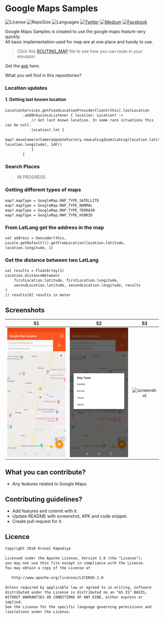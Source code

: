 # Google Maps Samples 
![License](https://img.shields.io/github/license/krunal3kapadiya/Google-Maps-Samples.svg)
![RepoSize](https://img.shields.io/github/repo-size/krunal3kapadiya/Google-Maps-Samples)
![Languages](https://img.shields.io/github/languages/count/krunal3kapadiya/Google-Maps-Samples)
[![Twitter](https://img.shields.io/badge/Twitter-%40krunal3kapadiya-blue.svg)](https://twitter.com/krunal3kapadiya)
[![Medium](https://img.shields.io/badge/Medium-%40krunal3kapadiya-blue.svg)](https://medium.com/@krunal3kapadiya)
[![Facebook](https://img.shields.io/badge/Facebook-Krunal3kapadiya-blue.svg)](https://www.facebook.com/krunal3kapadiya)


Google Maps Samples is created to use the google maps feature very quickly.  
All basic implementation used for map are at one place and handy to use.

> Click this [ROUTING_MAP](ROUTING_MAP.md) file to see how you can route in your emulator.

Get the [apk](misc/google_map_sample.apk) here.

What you will find in this repositories?

### Location updates
#### 1. Getting last known location
```
LocationServices.getFusedLocationProviderClient(this).lastLocation
        .addOnSuccessListener { location: Location? ->
            // Got last known location. In some rare situations this can be null.
            location?.let {
                map?.moveCamera(CameraUpdateFactory.newLatLngZoom(LatLng(location.latitude, location.longitude), 14F))
            }
        }
```
### Search Places

> IN PROGRESS

### Getting different types of maps
```
map?.mapType = GoogleMap.MAP_TYPE_SATELLITE
map?.mapType = GoogleMap.MAP_TYPE_NORMAL
map?.mapType = GoogleMap.MAP_TYPE_TERRAIN
map?.mapType = GoogleMap.MAP_TYPE_HYBRID
```
### From LatLang get the address in the map
```
val address = Geocoder(this, Locale.getDefault()).getFromLocation(location.latitude, location.longitude, 1)
```

### Get the distance between two LatLang

```
val results = FloatArray(1)
Location.distanceBetween(
    firstLocation.latitude, firstLocation.longitude,
    secondLocation.latitude, secondLocation.longitude, results
)
// results[0] results in meter
```

## Screenshots
|S1|S2|S3|
|:---:|:---:|:---:|
|![screenshot](screenshots/screenshot_1.png)|![screenshot](screenshots/screenshot_2.png)|![screenshot](screenshots/screenshot_3.png)|


## What you can contribute?
- Any features related to Google Maps.

## Contributing guidelines?
- Add features and commit with it.
- Update README with screenshot, APK and code snippet.
- Create pull request for it.

## Licence
    Copyright 2018 Krunal Kapadiya

    Licensed under the Apache License, Version 2.0 (the "License");
    you may not use this file except in compliance with the License.
    You may obtain a copy of the License at

       http://www.apache.org/licenses/LICENSE-2.0

    Unless required by applicable law or agreed to in writing, software
    distributed under the License is distributed on an "AS IS" BASIS,
    WITHOUT WARRANTIES OR CONDITIONS OF ANY KIND, either express or implied.
    See the License for the specific language governing permissions and
    limitations under the License.

